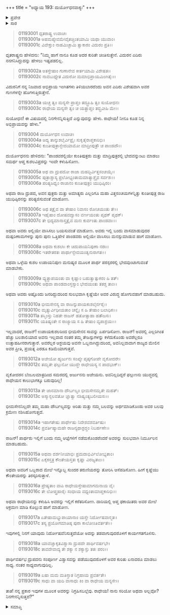 +++
title = "ಅಧ್ಯಾಯ 193: ದುರ್ಯೋಧನವಾಕ್ಯಃ"
+++

<details><summary>ಪ್ರವೇಶ</summary>


।।   ಓಂ ಓಂ ನಮೋ ನಾರಾಯಣಾಯ।।   ಶ್ರೀ ವೇದವ್ಯಾಸಾಯ ನಮಃ ।।

ಶ್ರೀ ಕೃಷ್ಣದ್ವೈಪಾಯನ ವೇದವ್ಯಾಸ ವಿರಚಿತ  

**ಶ್ರೀ ಮಹಾಭಾರತ**

**ಆದಿ ಪರ್ವ**

**ವಿದುರಾಗಮನ ಪರ್ವ**

**ಅಧ್ಯಾಯ 193**

</details>


<details><summary>ಸಾರ</summary>

ಅಭಿಪ್ರಾಯಗಳೇನೆಂದು ಧೃತರಾಷ್ಟ್ರನು ಕೇಳಲು ಪಾಂಡವರನ್ನು ನಾಶಪಡಿಸಲು ದುರ್ಯೋಧನನು ಹಲವಾರು ಉಪಾಯಗಳನ್ನು ಹಂಚಿಕೊಂಡಿದುದು (1-19).

</details>


> 01193001 ಧೃತರಾಷ್ಟ್ರ ಉವಾಚ।  
01193001a ಅಹಮಪ್ಯೇವಮೇವೈತಚ್ಚಿಂತಯಾಮಿ ಯಥಾ ಯುವಾಂ।  
01193001c ವಿವೇಕ್ತುಂ ನಾಹಮಿಚ್ಛಾಮಿ ತ್ವಾಕಾರಂ ವಿದುರಂ ಪ್ರತಿ।।

ಧೃತರಾಷ್ಟ್ರನು ಹೇಳಿದನು: “ನಿಮ್ಮ ಹಾಗೆ ನಾನೂ ಕೂಡ ಅದರ ಕುರಿತೇ ಚಿಂತಿಸುತ್ತೇನೆ. ವಿದುರನ ಎದಿರು ನನಗನಿಸಿದ್ದುದನ್ನು ಹೇಳಲು ಇಷ್ಟಪಡಲಿಲ್ಲ.

> 01193002a ಅತಸ್ತೇಷಾಂ ಗುಣಾನೇವ ಕೀರ್ತಯಾಮಿ ವಿಶೇಷತಃ।   
01193002c ನಾವಬುಧ್ಯೇತ ವಿದುರೋ ಮಮಾಭಿಪ್ರಾಯಮಿಂಗಿತೈಃ।।

ವಿದುರನಿಗೆ ನನ್ನ ನಿಜವಾದ ಅಭಿಪ್ರಾಯ ಇಂಗಿತಗಳು ತಿಳಿಯಬಾರದೆಂದು ಅವನ ಎದಿರು ವಿಶೇಷವಾಗಿ ಅವರ ಗುಣಗಳನ್ನೇ ಹೊಗಳುತ್ತಿರುತ್ತೇನೆ.

> 01193003a ಯಚ್ಚ ತ್ವಂ ಮನ್ಯಸೇ ಪ್ರಾಪ್ತಂ ತದ್ಬ್ರೂಹಿ ತ್ವಂ ಸುಯೋಧನ।  
01193003c ರಾಧೇಯ ಮನ್ಯಸೇ ತ್ವಂ ಚ ಯತ್ಪ್ರಾಪ್ತಂ ತದ್ಬ್ರವೀಹಿ ಮೇ।।

ಸುಯೋಧನ! ಈ ವಿಷಯದಲ್ಲಿ ನಿನಗೇನನ್ನಿಸುತ್ತಿದೆ ಎನ್ನುವುದನ್ನು ಹೇಳು. ರಾಧೇಯ! ನೀನೂ ಕೂಡ ನಿನ್ನ ಅಭಿಪ್ರಾಯವನ್ನು ಹೇಳು.”

> 01193004 ದುರ್ಯೋಧನ ಉವಾಚ।  
01193004a ಅದ್ಯ ತಾನ್ಕುಶಲೈರ್ವಿಪ್ರೈಃ ಸುಕೃತೈರಾಪ್ತಕಾರಿಭಿಃ।  
01193004c ಕುಂತೀಪುತ್ರಾನ್ಭೇದಯಾಮೋ ಮಾದ್ರೀಪುತ್ರೌ ಚ ಪಾಂಡವೌ।।

ದುರ್ಯೋಧನನು ಹೇಳಿದನು: “ಪಾಂಡವರಲ್ಲಿಯೇ ಕುಂತಿಪುತ್ರರು ಮತ್ತು ಮಾದ್ರಿಪುತ್ರರಲ್ಲಿ ಭೇದವನ್ನುಂಟು ಮಾಡಲು ಸಮರ್ಥ ಆಪ್ತ ಕುಶಲವಿಪ್ರರನ್ನು ಇಂದೇ ಕಳುಹಿಸೋಣ.

> 01193005a ಅಥ ವಾ ದ್ರುಪದೋ ರಾಜಾ ಮಹದ್ಭಿರ್ವಿತ್ತಸಂಚಯೈಃ।  
01193005c ಪುತ್ರಾಶ್ಚಾಸ್ಯ ಪ್ರಲೋಭ್ಯಂತಾಮಮಾತ್ಯಾಶ್ಚೈವ ಸರ್ವಶಃ।।  
01193006a ಪರಿತ್ಯಜಧ್ವಂ ರಾಜಾನಂ ಕುಂತೀಪುತ್ರಂ ಯುಧಿಷ್ಠಿರಂ।

ಅಥವಾ ರಾಜ ದ್ರುಪದ, ಅವನ ಪುತ್ರರು ಮತ್ತು ಅಮಾತ್ಯರು ಎಲ್ಲರಿಗೂ ಮಹಾ ವಿತ್ತಸಂಚಯಗಳನ್ನಿತ್ತು ಕುಂತೀಪುತ್ರ ರಾಜ ಯುಧಿಷ್ಠಿರನನ್ನು ಪರಿತ್ಯಜಿಸುವಂತೆ ಮಾಡೋಣ.

> 01193006c ಅಥ ತತ್ರೈವ ವಾ ತೇಷಾಂ ನಿವಾಸಂ ರೋಚಯಂತು ತೇ।।  
01193007a ಇಹೈಷಾಂ ದೋಷವದ್ವಾಸಂ ವರ್ಣಯಂತು ಪೃಥಕ್ ಪೃಥಕ್।  
01193007c ತೇ ಭಿದ್ಯಮಾನಾಸ್ತತ್ರೈವ ಮನಃ ಕುರ್ವಂತು ಪಾಂಡವಾಃ।।

ಅಥವಾ ಅವರು ಅಲ್ಲಿಯೇ ವಾಸಿಸಲು ಬಯಸುವಂತೆ ಮಾಡೋಣ. ಅವರು ಇಲ್ಲಿ ಬಂದು ವಾಸಮಾಡುವುದರ ದುಷ್ಪರಿಣಾಮಗಳನ್ನು ಪುನಃ ಪುನಃ ಒತ್ತಿಹೇಳಿ ಪಾಂಡವರು ಅಲ್ಲಿಯೇ ವಾಸಿಸಲು ಮನಸ್ಸುಮಾಡುವ ಹಾಗೆ ಮಾಡೋಣ.

> 01193008a ಅಥವಾ ಕುಶಲಾಃ ಕೇ ಚಿದುಪಾಯನಿಪುಣಾ ನರಾಃ।  
01193008c ಇತರೇತರತಃ ಪಾರ್ಥಾನ್ಭೇದಯಂತ್ವನುರಾಗತಃ।।

ಅಥವಾ ಒಳ್ಳೆಯ ಕುಶಲ ಉಪಾಯನಿಪುಣ ಮನುಷ್ಯರ ಮೂಲಕ ಪಾರ್ಥ ಪರಸ್ಪರರಲ್ಲಿ ಭೇದವುಂಟಾಗುವಂತೆ ಮಾಡಬೇಕು.

> 01193009a ವ್ಯುತ್ಥಾಪಯಂತು ವಾ ಕೃಷ್ಣಾಂ ಬಹುತ್ವಾತ್ಸುಕರಂ ಹಿ ತತ್।  
01193009c ಅಥವಾ ಪಾಂಡವಾಂಸ್ತಸ್ಯಾಂ ಭೇದಯಂತು ತತಶ್ಚ ತಾಂ।।

ಅಥವಾ ಅವರು ಅಷ್ಟೊಂದು ಜನರಿದ್ದುದರಿಂದ ಸುಲಭವಾಗಿ ಕೃಷ್ಣೆಯೇ ಅವರ ವಿರುದ್ಧ ಹೋಗುವಹಾಗೆ ಮಾಡಬಹುದು.

> 01193010a ಭೀಮಸೇನಸ್ಯ ವಾ ರಾಜನ್ನುಪಾಯಕುಶಲೈರ್ನರೈಃ।  
01193010c ಮೃತ್ಯುರ್ವಿಧೀಯತಾಂ ಚನ್ನೈಃ ಸ ಹಿ ತೇಷಾಂ ಬಲಾಧಿಕಃ।।  
01193011a ತಸ್ಮಿಂಸ್ತು ನಿಹತೇ ರಾಜನ್ ಹತೋತ್ಸಾಹಾ ಹತೌಜಸಃ।  
01193011c ಯತಿಷ್ಯಂತೇ ನ ರಾಜ್ಯಾಯ ಸ ಹಿ ತೇಷಾಂ ವ್ಯಪಾಶ್ರಯಃ।।

ಇಲ್ಲವಾದರೆ, ರಾಜನ್! ಉಪಾಯಕುಶಲರಿಂದ ಭೀಮಸೇನನ ಸಾವನ್ನು ಏರ್ಪಡಿಸೋಣ. ರಾಜನ್! ಅವರಲ್ಲಿ ಎಲ್ಲರಿಗಿಂತ ಹೆಚ್ಚು ಬಲಶಾಲಿಯಾದ ಅವನು ಇಲ್ಲವಾದ ನಂತರ ತಮ್ಮ ತೇಜಸ್ಸುಗಳನ್ನು ಕಳೆದುಕೊಂಡು ಅವರೆಲ್ಲರೂ ಉತ್ಸಾಹಹೀನರಾಗುತ್ತಾರೆ. ಅವರೆಲ್ಲರ ಆಶ್ರಯವು ಅವನೇ ಒಬ್ಬನಾಗಿದ್ದುದರಿಂದ, ಅವನಿಲ್ಲವಾದಾಗ ರಾಜ್ಯದ ಮೇಲಿನ ಅವರ ಪ್ರೀತಿ, ಪ್ರಯತ್ನ ಎರಡೂ ಕಡಿಮೆಯಾಗುತ್ತವೆ.

> 01193012a ಅಜೇಯೋ ಹ್ಯರ್ಜುನಃ ಸಂಖ್ಯೇ ಪೃಷ್ಠಗೋಪೇ ವೃಕೋದರೇ।  
01193012c ತಮೃತೇ ಫಲ್ಗುನೋ ಯುದ್ಧೇ ರಾಧೇಯಸ್ಯ ನ ಪಾದಭಾಕ್।।

ವೃಕೋದರನ ಬೆಂಬಲಮಾತ್ರದಿಂದ ಸಮರದಲ್ಲಿ ಅರ್ಜುನನು ಅಜೇಯನು. ಅವನಿಲ್ಲದಿದ್ದರೆ ಫಲ್ಗುಣನು ಯುದ್ಧದಲ್ಲಿ ರಾಧೇಯನ ಕಾಲುಭಾಗಕ್ಕೂ ಬರುವುದಿಲ್ಲ!

> 01193013a ತೇ ಜಾನಮಾನಾ ದೌರ್ಬಲ್ಯಂ ಭೀಮಸೇನಮೃತೇ ಮಹತ್।  
01193013c ಅಸ್ಮಾನ್ಬಲವತೋ ಜ್ಞಾತ್ವಾ ನಶಿಷ್ಯಂತ್ಯಬಲೀಯಸಃ।।

ಭೀಮಸೇನನಿಲ್ಲದೇ ತಮ್ಮ ಮಹಾ ದೌರ್ಬಲ್ಯವನ್ನು ಅರಿತು ಮತ್ತು ನಮ್ಮ ಬಲವನ್ನು ಅರ್ಥಮಾಡಿಕೊಂಡು ಅವರ ಬಲವು ಕ್ರಮೇಣ ನಶಿಸಿಹೋಗುತ್ತದೆ.

> 01193014a ಇಹಾಗತೇಷು ಪಾರ್ಥೇಷು ನಿದೇಶವಶವರ್ತಿಷು।  
01193014c ಪ್ರವರ್ತಿಷ್ಯಾಮಹೇ ರಾಜನ್ಯಥಾಶ್ರದ್ಧಂ ನಿಬರ್ಹಣೇ।।

ರಾಜನ್! ಪಾರ್ಥರು ಇಲ್ಲಿಗೆ ಬಂದು ನಮ್ಮ ಆಜ್ಞೆಗಳಿಗೆ ನಡೆದುಕೊಂಡರೆಂದರೆ ಅವರನ್ನು ಸುಲಭವಾಗಿ ನಿರ್ಮೂಲನ ಮಾಡಬಹುದು.

> 01193015a ಅಥವಾ ದರ್ಶನೀಯಾಭಿಃ ಪ್ರಮದಾಭಿರ್ವಿಲೋಭ್ಯತಾಂ।   
01193015c ಏಕೈಕಸ್ತತ್ರ ಕೌಂತೇಯಸ್ತತಃ ಕೃಷ್ಣಾ ವಿರಜ್ಯತಾಂ।।

ಅಥವಾ ಅವರಿಗೆ ಒಬ್ಬರಾದ ಮೇಲೆ ಇನ್ನೊಬ್ಬ ಸುಂದರ ತರುಣಿಯರನ್ನು ತೋರಿಸಿ ಆಸೆಪಡಿಸೋಣ. ಹೀಗೆ ಕೃಷ್ಣೆಯು ಕೌಂತೇಯರನ್ನು ತಿರಸ್ಕರಿಸುತ್ತಾಳೆ.

> 01193016a ಪ್ರೇಷ್ಯತಾಂ ವಾಪಿ ರಾಧೇಯಸ್ತೇಷಾಮಾಗಮನಾಯ ವೈ।  
01193016c ತೇ ಲೋಪ್ತ್ರಹಾರೈಃ ಸಂಧಾಯ ವಧ್ಯಂತಾಮಾಪ್ತಕಾರಿಭಿಃ।।

ಅಥವಾ ರಾಧೇಯನನ್ನು ಕಳುಹಿಸಿ ಅವರನ್ನು ಇಲ್ಲಿಗೆ ಕರೆತರಿಸೋಣ. ದಾರಿಯಲ್ಲಿ ಆಪ್ತ ಢಕಾಯಿತರು ಅವರ ಮೇಲೆ ಆಕ್ರಮಣ ಮಾಡಿ ಕೊಲ್ಲುವ ಹಾಗೆ ಮಾಡೋಣ.

> 01193017a ಏತೇಷಾಮಭ್ಯುಪಾಯಾನಾಂ ಯಸ್ತೇ ನಿರ್ದೋಷವಾನ್ಮತಃ।  
01193017c ತಸ್ಯ ಪ್ರಯೋಗಮಾತಿಷ್ಠ ಪುರಾ ಕಾಲೋಽತಿವರ್ತತೇ।।

ಇವುಗಳಲ್ಲಿ ನಿನಗೆ ಯಾವುದು ನಿರ್ದೋಷವೆನಿಸುತ್ತದೆಯೋ ಅದನ್ನು ತಡವಾಗುವುದರೊಳಗೆ ಕಾರ್ಯಗತಗೊಳಿಸು.

> 01193018a ಯಾವಚ್ಚಾಕೃತವಿಶ್ವಾಸಾ ದ್ರುಪದೇ ಪಾರ್ಥಿವರ್ಷಭೇ।  
01193018c ತಾವದೇವಾದ್ಯ ತೇ ಶಕ್ಯಾ ನ ಶಕ್ಯಾಸ್ತು ತತಃ ಪರಂ।।

ಪಾರ್ಥಿವರ್ಷಭ ದ್ರುಪದನು ಸಂಪೂರ್ಣ ವಿಶ್ವಾಸವನ್ನು ಪಡೆಯುವುದರೊಳಗೆ ಅವರ ಕುರಿತು ಏನಾದರೂ ಮಾಡಲು ಸಾಧ್ಯ. ನಂತರ ಸಾಧ್ಯವಾಗುವುದಿಲ್ಲ.

> 01193019a ಏಷಾ ಮಮ ಮತಿಸ್ತಾತ ನಿಗ್ರಹಾಯ ಪ್ರವರ್ತತೇ।  
01193019c ಸಾಧು ವಾ ಯದಿ ವಾಸಾಧು ಕಿಂ ವಾ ರಾಧೇಯ ಮನ್ಯಸೇ।।

ತಾತ! ನನ್ನ ಪ್ರಕಾರ ಇವುಗಳ ಮೂಲಕ ಅವರನ್ನು ನಿಗ್ರಹಿಸಬಲ್ಲೆವು. ರಾಧೇಯ! ನಾನು ಸರಿಯೋ ಅಥವಾ ಅಲ್ಲವೋ? ನಿನಗೇನನ್ನಿಸುತ್ತದೆ?”


<details><summary>ಸಮಾಪ್ತಿ</summary>


ಇತಿ ಶ್ರೀ ಮಹಾಭಾರತೇ ಆದಿಪರ್ವಣಿ ವಿದುರಾಗಮನಪರ್ವಣಿ ದುರ್ಯೋಧನವಾಕ್ಯೇ ತ್ರಿನವತ್ಯಧಿಕಶತತಮೋಽಧ್ಯಾಯ:।।  
ಇದು ಶ್ರೀ ಮಹಾಭಾರತದಲ್ಲಿ ಆದಿಪರ್ವದಲ್ಲಿ ವಿದುರಾಗಮನಪರ್ವದಲ್ಲಿ ದುರ್ಯೋಧನವಾಕ್ಯದಲ್ಲಿ ನೂರಾತೊಂಭತ್ತ್ಮೂರನೆಯ ಅಧ್ಯಾಯವು.


</details>

